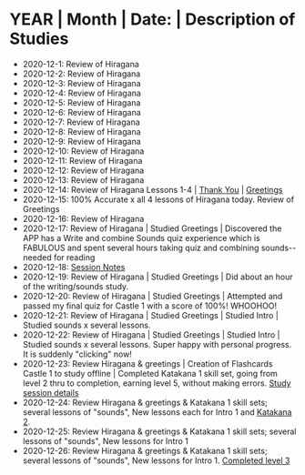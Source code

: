 # YEAR | Month | Date: | Description of Studies
* 2020-12-1: Review of Hiragana<br>
* 2020-12-2: Review of Hiragana<br>
* 2020-12-3: Review of Hiragana<br>
* 2020-12-4: Review of Hiragana<br>
* 2020-12-5: Review of Hiragana<br>
* 2020-12-6: Review of Hiragana<br>
* 2020-12-7: Review of Hiragana<br>
* 2020-12-8: Review of Hiragana<br>
* 2020-12-9: Review of Hiragana<br>
* 2020-12-10: Review of Hiragana<br>
* 2020-12-11: Review of Hiragana<br>
* 2020-12-12: Review of Hiragana<br>
* 2020-12-13: Review of Hiragana<br>
* 2020-12-14: Review of Hiragana Lessons 1-4 | [Thank You](https://github.com/EO4wellness/T-I-L/blob/main/polyglot/japon%C3%A9s/thank-you-forms.md) | [Greetings](https://github.com/EO4wellness/T-I-L/blob/main/polyglot/japon%C3%A9s/greetings.md) <br>
* 2020-12-15: 100% Accurate x all 4 lessons of Hiragana today. Review of Greetings<br>
* 2020-12-16: Review of Hiragana <br>
* 2020-12-17: Review of Hiragana | Studied Greetings | Discovered the APP has a Write and combine Sounds quiz experience which is FABULOUS and spent several hours taking quiz and combining sounds--needed for reading <br>
* 2020-12-18: [Session Notes](https://github.com/EO4wellness/T-I-L/tree/main/polyglot/japon%C3%A9s/study-session-notes/2020)<br>
* 2020-12-19: Review of Hiragana | Studied Greetings | Did about an hour of the writing/sounds study. <br>
* 2020-12-20: Review of Hiragana | Studied Greetings | Attempted and passed my final quiz for Castle 1 with a score of 100%!  WHOOHOO! <br>
* 2020-12-21: Review of Hiragana | Studied Greetings | Studied Intro | Studied sounds x several lessons. <br>
* 2020-12-22: Review of Hiragana | Studied Greetings | Studied Intro | Studied sounds x several lessons. Super happy with personal progress.  It is suddenly "clicking" now!  <br> 
* 2020-12-23: Review Hiragana & greetings | Creation of Flashcards Castle 1 to study offline | Completed Katakana 1 skill set, going from level 2 thru to completion, earning level 5, without making errors. [Study session details](https://github.com/EO4wellness/T-I-L/blob/main/polyglot/japon%C3%A9s/Castle-1/2020-12-23-study-session.md)
* 2020-12-24: Review Hiragana & greetings & Katakana 1 skill sets; several lessons of "sounds", New lessons each for Intro 1 and [Katakana 2](https://github.com/EO4wellness/T-I-L/blob/main/polyglot/japon%C3%A9s/Castle-1/2020-12-24-earned-Castle1-Katakana2-Level3.png).  
* 2020-12-25: Review Hiragana & greetings & Katakana 1 skill sets; several lessons of "sounds", New lessons for Intro 1 
* 2020-12-26: Review Hiragana & greetings & Katakana 1 skill sets; several lessons of "sounds", New lessons for Intro 1. [Completed level 3](https://github.com/EO4wellness/T-I-L/blob/main/polyglot/japon%C3%A9s/images/Castle1/2020-12-26-castle1-level4-intro1.png)
